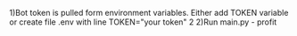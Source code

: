 1)Bot token is pulled form environment variables. Either add TOKEN variable or create file .env with line TOKEN="your token" 2
2)Run main.py - profit
